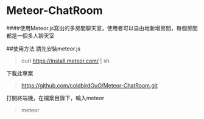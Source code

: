 # Meteor-ChatRoom
####使用Meteor.js寫出的多房間聊天室，使用者可以自由地新增房間，每個房間都是一個多人聊天室

##使用方法
請先安裝meteor.js
> curl https://install.meteor.com/ | sh

下載此專案
> https://github.com/coldbirdOuO/Meteor-ChatRoom.git

打開終端機，在檔案目錄下，輸入meteor
> meteor

